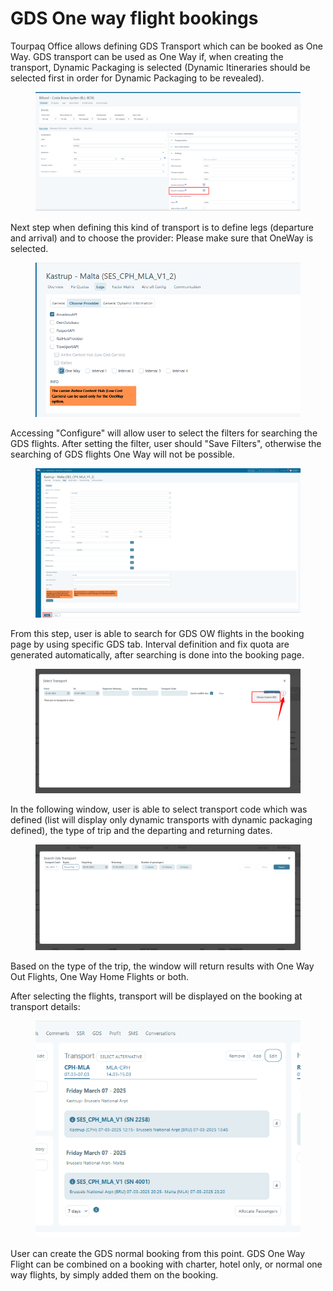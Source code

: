 # GDS One way flight bookings

Tourpaq Office allows defining GDS Transport which can be booked as One Way. GDS transport can be used as One Way if, when creating the transport, Dynamic Packaging is selected (Dynamic Itineraries should be selected first in order for Dynamic Packaging to be revealed).

<figure><img src="../.gitbook/assets/image (19) (1) (1) (1) (1) (1) (1) (1) (1) (1) (1).png" alt=""><figcaption></figcaption></figure>

Next step when defining this kind of transport is to define legs (departure and arrival) and to choose the provider: Please make sure that OneWay is selected.

<figure><img src="../.gitbook/assets/image (15) (1) (1) (1) (1) (1) (1) (1) (1) (1) (1) (1) (1).png" alt=""><figcaption></figcaption></figure>

Accessing "Configure" will allow user to select the filters for searching the GDS flights. After setting the filter, user should "Save Filters", otherwise the searching of GDS flights One Way will not be possible.

<figure><img src="../.gitbook/assets/image (16) (1) (1) (1) (1) (1) (1) (1) (1) (1) (1) (1).png" alt=""><figcaption></figcaption></figure>

From this step, user is able to search for GDS OW flights in the booking page by using specific GDS tab. Interval definition and fix quota are generated automatically, after searching is done into the booking page.

<figure><img src="../.gitbook/assets/image (17) (1) (1) (1) (1) (1) (1) (1) (1) (1) (1) (1).png" alt=""><figcaption></figcaption></figure>

In the following window, user is able to select transport code which was defined (list will display only dynamic transports with dynamic packaging defined), the type of trip and the departing and returning dates.

<figure><img src="../.gitbook/assets/image (18) (1) (1) (1) (1) (1) (1) (1) (1) (1) (1) (1).png" alt=""><figcaption></figcaption></figure>

Based on the type of the trip, the window will return results with One Way Out Flights, One Way Home Flights or both.

After selecting the flights, transport will be displayed on the booking at transport details:

<figure><img src="../.gitbook/assets/image (20) (1) (1) (1) (1) (1) (1) (1) (1) (1) (1).png" alt=""><figcaption></figcaption></figure>

User can create the GDS normal booking from this point. GDS One Way Flight can be combined on a booking with charter, hotel only, or normal one way flights, by simply added them on the booking.
